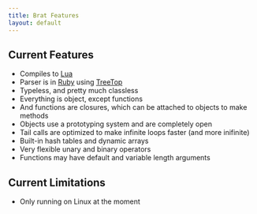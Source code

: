 ```yaml
---
title: Brat Features
layout: default
---
```

## Current Features

* Compiles to [Lua](http://nekovm.org/)
* Parser is in [Ruby](http://ruby-lang.org) using [TreeTop](http://treetop.rubyforge.org/)
* Typeless, and pretty much classless
* Everything is object, except functions
* And functions are closures, which can be attached to objects to make methods
* Objects use a prototyping system and are completely open
* Tail calls are optimized to make infinite loops faster (and more inifinite)
* Built-in hash tables and dynamic arrays
* Very flexible unary and binary operators
* Functions may have default and variable length arguments

## Current Limitations

* Only running on Linux at the moment
